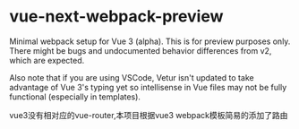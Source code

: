 # vue-next-webpack-preview

Minimal webpack setup for Vue 3 (alpha). This is for preview purposes only. There might be bugs and undocumented behavior differences from v2, which are expected.

Also note that if you are using VSCode, Vetur isn't updated to take advantage of Vue 3's typing yet so intellisense in Vue files may not be fully functional (especially in templates).


vue3没有相对应的vue-router,本项目根据vue3 webpack模板简易的添加了路由